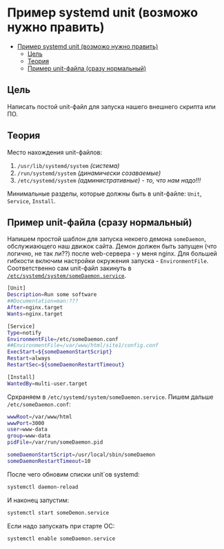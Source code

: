 # Пример systemd unit (возможо нужно править)

- [Пример systemd unit (возможо нужно править)](#пример-systemd-unit-возможо-нужно-править)
  - [Цель](#цель)
  - [Теория](#теория)
  - [Пример unit-файла (сразу нормальный)](#пример-unit-файла-сразу-нормальный)

## Цель

Написать постой unit-файл для запуска нашего внешнего скрипта или ПО.

## Теория

Место нахождения unit-файлов:
1. `/usr/lib/systemd/system` *(система)*
2. `/run/systemd/system` *(динамически созаваемые)*
3. `/etc/systemd/system` *(административные) - то, что нам надо!!!*

Минимальные разделы, которые должны быть в unit-файле: `Unit`, `Service`, `Install`.

## Пример unit-файла (сразу нормальный)

Напишем простой шаблон для запуска некоего демона `someDaemon`, обслужиающего наш движок сайта. Демон должен быть запущен (что логично, не так ли??) после web-сервера - у меня nginx. Для большей гибкости включим настройки окружения запуска - `EnvironmentFile`. Соответственно сам unit-файл закинуть в  [`/etc/systemd/system/someDaemon.service`](/files/systemd-unit-example/someDaemon.service).

```sh
[Unit]
Description=Run some software
##Documentation=man:???
After=nginx.target
Wants=nginx.target

[Service]
Type=notify
EnvironmentFile=/etc/someDaemon.conf
##EnvironmentFile=/var/www/html/site1/config.conf
ExecStart=${someDaemonStartScript}
Restart=always
RestartSec=${someDaemonRestartTimeout}

[Install]
WantedBy=multi-user.target
```

Срхраняем в `/etc/systemd/system/someDaemon.service`. Пишем дальше `/etc/someDaemon.conf`:

```sh
wwwRoot=/var/www/html
wwwPort=3000
user=www-data
group=www-data
pidFile=/var/run/someDaemon.pid

someDaemonStartScript=/usr/local/sbin/someDaemon
someDaemonRestartTimeout=10
```

После чего обновим списки unit`ов systemd:
```sh
systemctl daemon-reload
```

И наконец запустим:
```sh
systemctl start someDemon.service
```

Если надо запускать при старте ОС: 
```sh
systemctl enable someDaemon.service
```